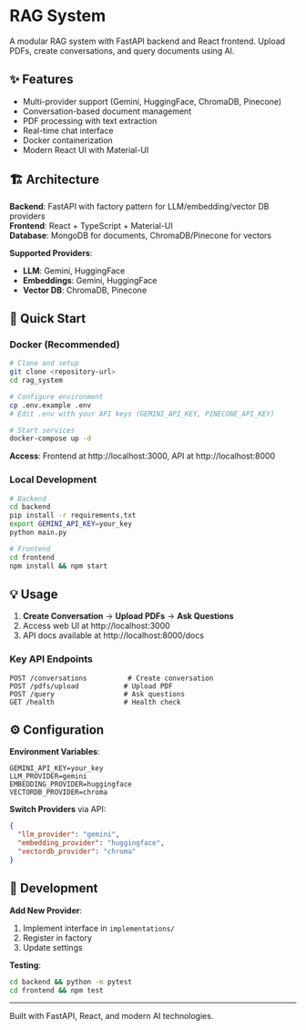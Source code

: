 # RAG System

A modular RAG system with FastAPI backend and React frontend. Upload PDFs, create conversations, and query documents using AI.

## ✨ Features

- Multi-provider support (Gemini, HuggingFace, ChromaDB, Pinecone)
- Conversation-based document management
- PDF processing with text extraction
- Real-time chat interface
- Docker containerization
- Modern React UI with Material-UI

## 🏗️ Architecture

**Backend**: FastAPI with factory pattern for LLM/embedding/vector DB providers  
**Frontend**: React + TypeScript + Material-UI  
**Database**: MongoDB for documents, ChromaDB/Pinecone for vectors

**Supported Providers**:
- **LLM**: Gemini, HuggingFace
- **Embeddings**: Gemini, HuggingFace  
- **Vector DB**: ChromaDB, Pinecone

## 🚀 Quick Start

### Docker (Recommended)
```bash
# Clone and setup
git clone <repository-url>
cd rag_system

# Configure environment
cp .env.example .env
# Edit .env with your API keys (GEMINI_API_KEY, PINECONE_API_KEY)

# Start services
docker-compose up -d
```

**Access**: Frontend at http://localhost:3000, API at http://localhost:8000

### Local Development
```bash
# Backend
cd backend
pip install -r requirements.txt
export GEMINI_API_KEY=your_key
python main.py

# Frontend  
cd frontend
npm install && npm start
```

## 💡 Usage

1. **Create Conversation** → **Upload PDFs** → **Ask Questions**
2. Access web UI at http://localhost:3000
3. API docs available at http://localhost:8000/docs

### Key API Endpoints
```
POST /conversations          # Create conversation
POST /pdfs/upload           # Upload PDF
POST /query                 # Ask questions
GET /health                 # Health check
```

## ⚙️ Configuration

**Environment Variables**:
```env
GEMINI_API_KEY=your_key
LLM_PROVIDER=gemini
EMBEDDING_PROVIDER=huggingface
VECTORDB_PROVIDER=chroma
```

**Switch Providers** via API:
```json
{
  "llm_provider": "gemini",
  "embedding_provider": "huggingface",
  "vectordb_provider": "chroma"
}
```

## 🔧 Development

**Add New Provider**:
1. Implement interface in `implementations/`
2. Register in factory
3. Update settings

**Testing**:
```bash
cd backend && python -m pytest
cd frontend && npm test
```

---

Built with FastAPI, React, and modern AI technologies.
